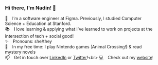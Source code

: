### Hi there, I'm Nadin! 👋
🌱&emsp;I’m a software engineer at Figma. Previously, I studied Computer Science + Education at Stanford.<br>
📚&emsp;I love learning & applying what I've learned to work on projects at the intersection of tech + social good!<br>
✨&emsp;Pronouns: she/they<br>
🎈&emsp;In my free time: I play Nintendo games (Animal Crossing!) & read mystery novels<br>
📫&emsp;Get in touch over [LinkedIn](https://www.linkedin.com/in/nadintamer) or [Twitter](https://twitter.com/nadintamer_)!<br>
💻&emsp;Check out my [website](https://nadintamer.github.io)! 
